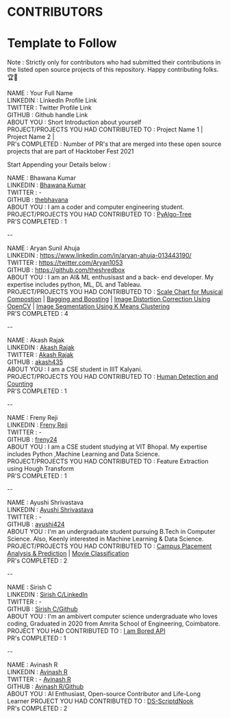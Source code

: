 # CONTRIBUTORS

# Template to Follow

Note : Strictly only for contributors who had submitted their contributions in the listed open source projects of this repository. Happy contributing folks.🏆👏

NAME : Your Full Name <br>
LINKEDIN : LinkedIn Profile Link <br>
TWITTER : Twitter Profile Link <br>
GITHUB : Github handle Link <br>
ABOUT YOU : Short Introduction about yourself <br>
PROJECT/PROJECTS YOU HAD CONTRIBUTED TO : Project Name 1 | Project Name 2 | <br>
PR's COMPLETED : Number of PR's that are merged into these open source projects that are part of Hacktober Fest 2021 <br>

Start Appending your Details below :

NAME : Bhawana Kumar <br>
LINKEDIN : [Bhawana Kumar](www.linkedin.com/in/bhawana-kumar) <br>
TWITTER :  - <br>
GITHUB : [thebhavana](https://github.com/thebhavana) <br>
ABOUT YOU : I am a coder and computer engineering student. <br>
PROJECT/PROJECTS YOU HAD CONTRIBUTED TO : [PyAlgo-Tree](https://github.com/prathimacode-hub/PyAlgo-Tree) <br>
PR'S COMPLETED : 1 <br>

--

NAME : Aryan Sunil Ahuja <br>
LINKEDIN : https://www.linkedin.com/in/aryan-ahuja-013443190/ <br>
TWITTER : https://twitter.com/Aryan1053 <br>
GITHUB : https://github.com/theshredbox <br>
ABOUT YOU : I am an AI& ML enthusisast and a back- end developer. My expertise includes python, ML, DL and Tableau. <br>
PROJECT/PROJECTS YOU HAD CONTRIBUTED TO : [Scale Chart for Musical Compostion](https://github.com/prathimacode-hub/Awesome_Python_Scripts/tree/main/GUIScripts/Scale%20Chart%20For%20Musical%20Composition) |  [Bagging and Boosting](https://github.com/prathimacode-hub/DS-ScriptsNook/tree/main/Machine%20Learning/Algorithms/Bagging%20and%20Boosting) |  [Image Distortion Correction Using OpenCV](https://github.com/prathimacode-hub/Awesome_Python_Scripts/tree/main/ImageProcessingScripts/Image%20Distortion%20Correction%20Using%20OpenCV) |  [Image Segmentation Using K Means Clustering](https://github.com/prathimacode-hub/Awesome_Python_Scripts/tree/main/ImageProcessingScripts/Image%20Segmentation%20Using%20K%20Means%20Clustering) <br>
PR'S COMPLETED : 4 <br>

--

NAME : Akash Rajak <br>
LINKEDIN : [Akash Rajak](https://www.linkedin.com/in/akash-rajak-akash435/) <br>
TWITTER :  [Akash Rajak](https://twitter.com/akash_ramanand) <br>
GITHUB : [akash435](https://github.com/akash435) <br>
ABOUT YOU : I am a CSE student in IIIT Kalyani. <br>
PROJECT/PROJECTS YOU HAD CONTRIBUTED TO : [Human Detection and Counting](https://github.com/prathimacode-hub/PyAlgo-Tree/tree/main/Computer%20Vision/Human%20Detection%20and%20Counting) <br>
PR'S COMPLETED : 1 <br>

--

NAME : Freny Reji <br>
LINKEDIN : [Freny Reji](https://www.linkedin.com/in/freny-reji-2401) <br>
TWITTER :  - <br>
GITHUB : [freny24](https://github.com/freny24) <br>
ABOUT YOU : I am a CSE student studying at VIT Bhopal. My expertise includes Python ,Machine Learning and Data Science. <br>
PROJECT/PROJECTS YOU HAD CONTRIBUTED TO : Feature Extraction using Hough Transform <br>
PR'S COMPLETED : 1 <br>

--


NAME : Ayushi Shrivastava <br>
LINKEDIN : [Ayushi Shrivastava](https://www.linkedin.com/in/ayushi-shrivastava-bb8b37199/) <br>
TWITTER : - <br>
GITHUB : [ayushi424](https://github.com/ayushi424) <br>
ABOUT YOU : I'm an undergraduate student pursuing B.Tech in Computer Science. Also, Keenly interested in Machine Learning & Data Science. <br>
PROJECT/PROJECTS YOU HAD CONTRIBUTED TO : [Campus Placement Analysis & Prediction](https://github.com/prathimacode-hub/PyAlgo-Tree/tree/main/Machine%20Learning/Campus%20Placement%20Analysis%20%26%20Prediction) | [Movie Classification](https://github.com/prathimacode-hub/PyAlgo-Tree/tree/main/Machine%20Learning/Movie%20Classification)  <br>
PR's COMPLETED : 2 <br>

--

NAME : Sirish C <br>
LINKEDIN : [Sirish C/LinkedIn](https://www.linkedin.com/in/sirish-c/) <br>
TWITTER : - <br>
GITHUB : [Sirish C/Github](https://github.com/SirishC)<br>
ABOUT YOU : I'm an ambivert computer science undergraduate who loves coding, Graduated in 2020 from Amrita School of Engineering, Coimbatore.<br>
PROJECT YOU HAD CONTRIBUTED TO : [I am Bored API](https://github.com/prathimacode-hub/Awesome_Python_Scripts/tree/main/APIScripts/I%20am%20Bored%20API) <br>
PR's COMPLETED : 1 <br>

--

NAME : Avinash R <br>
LINKEDIN : [Avinash R](https://www.linkedin.com/in/avinash-r-2113741b1/) <br>
TWITTER : - [Avinash R](https://twitter.com/Avinash24328385?s=08) <br>
GITHUB : [Avinash R/Github](https://github.com/avinash-218)<br>
ABOUT YOU : AI Enthusiast, Open-source Contributor and Life-Long Learner
PROJECT YOU HAD CONTRIBUTED TO : [DS-ScriptdNook](https://github.com/avinash-218/DS-ScriptsNook.git) <br>
PR's COMPLETED : 2 <br>
